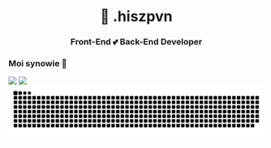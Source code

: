 <h1 align="center">🤵 .hiszpvn</h1>
<h3 align="center">Front-End 💕 Back-End Developer</h3>

</p>

<h3 align="left">Moi synowie 👶</h3>
<img src="https://img.shields.io/badge/-LUA-00007C?style=flat&logo=lua&logoColor=white"/>
<img src="https://img.shields.io/badge/-PostgreSQL-4169E1?style=flat&logo=postgresql&logoColor=white"/>
<br>

<picture>
  <source
    media="(prefers-color-scheme: dark)"
    srcset="https://raw.githubusercontent.com/platane/snk/output/github-contribution-grid-snake-dark.svg"
  />
  <source
    media="(prefers-color-scheme: light)"
    srcset="https://raw.githubusercontent.com/platane/snk/output/github-contribution-grid-snake.svg"
  />
  <img
    alt="github contribution grid snake animation"
    src="https://raw.githubusercontent.com/platane/snk/output/github-contribution-grid-snake.svg"
  />
</picture>
